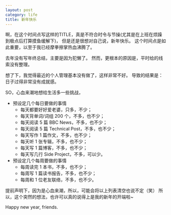 ```yaml
---
layout: post
category: life
title: 新年快乐
---
```


啊，在这个时间点写这样的TITLE，真是不符合时令与节操(尤其是在上班在烦躁到极点后打算摸鱼缓解下)， 但是还是很想对自己说，新年快乐。
这个时间点是如此重要，以至于我已经摩拳擦掌热血沸腾了。

去年没有写年终总结，主要是因为犯懒了。
然而，更根本的原因是，平时给的线索没有整理。

想了下，我觉得最近的个人管理基本没有做了，这样非常不好。
导致的结果是：日子过得非常没有成就感。

SO，心血来潮地想给生活多一些挑战，

* 预设定几个每日要做的事情
    * 每天都要好好爱老婆，只多，不少；
    * 每天背单词/词组 200 个，不多，也不少；
    * 每天阅读 5 篇 BBC News，不多，也不少；
    * 每天阅读 5 篇 Technical Post，不多，也不少；
    * 每天写作 1 篇作文，不多，也不少；
    * 每天听 1 张专辑，不多，也不少；
    * 每天写 1 篇博客，不多，也不少；
    * 每天写几行 Side Project，不多，可以少。
* 预设定几个每周要做的事情
    * 每周读完 1 本书，不多，也不少；
    * 每周写 1 篇读书报告，不多，也不少；
    * 每周和 1 位老友联络，不多，也不少。

提前声明下，因为是心血来潮，所以，可能会将以上列表清空也说不定（笑）
所以，这个突然的想法，也许可以真的说得上是我的新年的开端啦~

Happy new year, friends.
